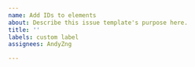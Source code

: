 ```yaml
---
name: Add IDs to elements
about: Describe this issue template's purpose here.
title: ''
labels: custom label
assignees: AndyZng

---
```



